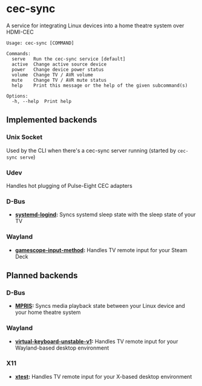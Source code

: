 # cec-sync

A service for integrating Linux devices into a home theatre system
over HDMI-CEC

```text
Usage: cec-sync [COMMAND]

Commands:
  serve   Run the cec-sync service [default]
  active  Change active source device
  power   Change device power status
  volume  Change TV / AVR volume
  mute    Change TV / AVR mute status
  help    Print this message or the help of the given subcommand(s)

Options:
  -h, --help  Print help
```

## Implemented backends

### Unix Socket

Used by the CLI when there's a cec-sync server running (started by `cec-sync serve`)

### Udev

Handles hot plugging of Pulse-Eight CEC adapters

### D-Bus

- **[systemd-logind](https://www.freedesktop.org/software/systemd/man/latest/org.freedesktop.login1.html):**
  Syncs systemd sleep state with the sleep state of your TV

### Wayland

- **[gamescope-input-method](https://github.com/ValveSoftware/gamescope/blob/master/protocol/gamescope-input-method.xml):**
  Handles TV remote input for your Steam Deck

## Planned backends

### D-Bus

- **[MPRIS](https://specifications.freedesktop.org/mpris-spec/latest):**
  Syncs media playback state between your Linux device and your home
  theatre system

### Wayland

- **[virtual-keyboard-unstable-v1](https://wayland.app/protocols/virtual-keyboard-unstable-v1):**
  Handles TV remote input for your Wayland-based desktop environment

### X11

- **[xtest](https://www.x.org/releases/X11R7.7/doc/libXtst/xtestlib.html):**
  Handles TV remote input for your X-based desktop environment
